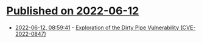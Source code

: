# [Published on 2022-06-12](index.md)

* [2022-06-12, 08:59:41](https://news.ycombinator.com/item?id=31712986) - [Exploration of the Dirty Pipe Vulnerability (CVE-2022-0847)](https://lolcads.github.io/posts/2022/06/dirty_pipe_cve_2022_0847/)

